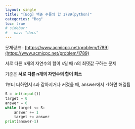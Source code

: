 ```yaml
---
layout: single
title: "[Bog] 백준 수들의 합 1789(python)"
categories: "Bog"
toc: true
# sidebar:
#   nav: "docs"
---
```


문제링크 : [https://www.acmicpc.net/problem/1789](https://www.acmicpc.net/problem/1789)

서로 다른 n개의 자연수의 합이 s일 때 n의 최댓값 구하는 문제

기준은 **서로 다른 n개의 자연수의 합이 최소**

1부터 더하면서 s과 같아지거나 커졌을 때, answer에서 -1하면 해결됨

```python
S = int(input())
target = 0
answer = 0
while target <= S:
    answer += 1
    target += answer
print(answer-1)
```
